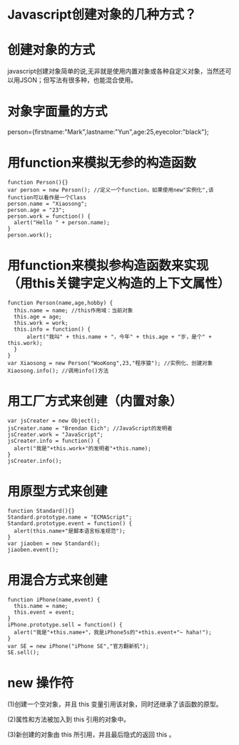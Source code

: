 # Javascript创建对象的几种方式？

# 创建对象的方式

javascript创建对象简单的说,无非就是使用内置对象或各种自定义对象，当然还可以用JSON；但写法有很多种，也能混合使用。

# 对象字面量的方式
person={firstname:"Mark",lastname:"Yun",age:25,eyecolor:"black"};
# 用function来模拟无参的构造函数

	function Person(){}
	var person = new Person(); //定义一个function，如果使用new"实例化",该function可以看作是一个Class
	person.name = "Xiaosong";
	person.age = "23";
	person.work = function() {
	  alert("Hello " + person.name);
	}
	person.work();

# 用function来模拟参构造函数来实现（用this关键字定义构造的上下文属性）

	function Person(name,age,hobby) {
	  this.name = name; //this作用域：当前对象
	  this.age = age;
	  this.work = work;
	  this.info = function() {
	      alert("我叫" + this.name + "，今年" + this.age + "岁，是个" + this.work);
	  }
	}
	var Xiaosong = new Person("WooKong",23,"程序猿"); //实例化、创建对象
	Xiaosong.info(); //调用info()方法

# 用工厂方式来创建（内置对象）

	var jsCreater = new Object();
	jsCreater.name = "Brendan Eich"; //JavaScript的发明者
	jsCreater.work = "JavaScript";
	jsCreater.info = function() {
	  alert("我是"+this.work+"的发明者"+this.name);
	}
	jsCreater.info();

# 用原型方式来创建

	function Standard(){}
	Standard.prototype.name = "ECMAScript";
	Standard.prototype.event = function() {
	  alert(this.name+"是脚本语言标准规范");
	}
	var jiaoben = new Standard();
	jiaoben.event();

# 用混合方式来创建

	function iPhone(name,event) {
	  this.name = name;
	  this.event = event;
	}
	iPhone.prototype.sell = function() {
	  alert("我是"+this.name+"，我是iPhone5s的"+this.event+"~ haha!");
	}
	var SE = new iPhone("iPhone SE","官方翻新机");
	SE.sell();

# new 操作符

(1)创建一个空对象，并且 this 变量引用该对象，同时还继承了该函数的原型。

(2)属性和方法被加入到 this 引用的对象中。

(3)新创建的对象由 this 所引用，并且最后隐式的返回 this 。

